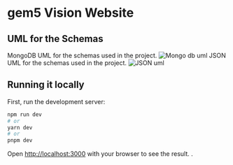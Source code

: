 # gem5 Vision Website
## UML for the Schemas
MongoDB UML for the schemas used in the project.
![Mongo db uml](./docs/MongoDB_UML.svg)
JSON UML for the schemas used in the project.
![JSON uml](./docs/JSON_UML.svg)

## Running it locally

First, run the development server:

```bash
npm run dev
# or
yarn dev
# or
pnpm dev
```

Open [http://localhost:3000](http://localhost:3000) with your browser to see the result.
.
